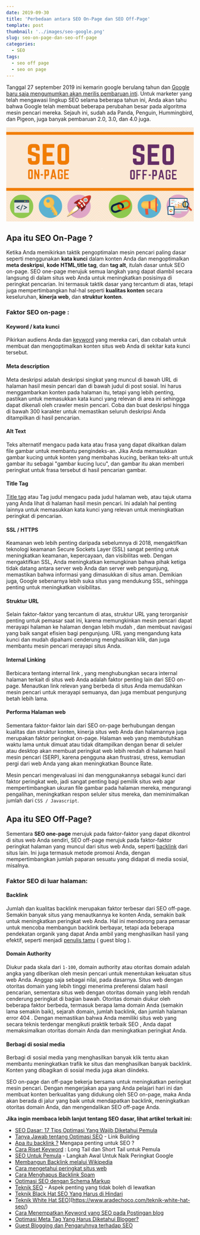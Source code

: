 ```yaml
---
date: 2019-09-30
title: 'Perbedaan antara SEO On-Page dan SEO Off-Page'
template: post
thumbnail: '../images/seo-google.png'
slug: seo-on-page-dan-seo-off-page
categories:
  - SEO
tags:
  - seo off page
  - seo on page
---
```


Tanggal 27 september 2019 ini kemarin google berulang tahun dan [Google baru saja mengumumkan akan merilis pembaruan inti](https://webmasters.googleblog.com/2019/08/core-updates.html).
Untuk marketer yang telah mengawasi lingkup SEO selama beberapa tahun ini, Anda akan tahu bahwa Google telah membuat beberapa perubahan besar pada algoritma mesin pencari mereka. 
Sejauh ini, sudah ada Panda, Penguin, Hummingbird, dan Pigeon, juga banyak pembaruan 2.0, 3.0, dan 4.0 juga.

![](../images/on-page-vs-off-page.png)

## Apa itu SEO On-Page ?

Ketika Anda memikirkan taktik pengoptimalan mesin pencari paling dasar seperti menggunakan **kata kunci** dalam konten Anda dan mengoptimalkan **meta deskripsi**, **kode HTML**,**title tag**, dan **tag alt**, itulah dasar untuk SEO on-page. 
SEO one-page merujuk semua langkah yang dapat diambil secara langsung di dalam situs web Anda untuk meningkatkan posisinya di peringkat pencarian. Ini termasuk taktik dasar yang tercantum di atas, tetapi juga mempertimbangkan hal-hal seperti **kualitas konten** secara keseluruhan, **kinerja web**, dan **struktur konten**.

### Faktor SEO on-page :

#### Keyword / kata kunci

Pikirkan audiens Anda dan [keyword](https://www.aradechoco.com/cara-riset-keyword-untuk-pemula/) yang mereka cari, dan cobalah untuk membuat dan mengoptimalkan konten situs web Anda di sekitar kata kunci tersebut.

#### Meta description 

Meta deskripsi adalah deskripsi singkat yang muncul di bawah URL di halaman hasil mesin pencari dan di bawah judul di post sosial. Ini harus menggambarkan konten pada halaman itu, tetapi yang lebih penting, pastikan untuk memasukkan kata kunci yang relevan di area ini sehingga dapat dikenali oleh crawler mesin pencari. Coba dan buat deskripsi hingga di bawah 300 karakter untuk memastikan seluruh deskripsi Anda ditampilkan di hasil pencarian. 

#### Alt Text

Teks alternatif mengacu pada kata atau frasa yang dapat dikaitkan dalam file gambar untuk membantu pengindeks-an. Jika Anda memasukkan gambar kucing untuk konten yang membahas kucing, berikan teks-alt untuk gambar itu sebagai "gambar kucing lucu", dan gambar itu akan memberi peringkat untuk frasa tersebut di hasil pencarian gambar.

#### Title Tag

[Title tag](https://www.aradechoco.com/optimasi-meta-tag/) atau Tag judul mengacu pada judul halaman web, atau tajuk utama yang Anda lihat di halaman hasil mesin pencari. Ini adalah hal penting lainnya untuk memasukkan kata kunci yang relevan untuk meningkatkan peringkat di pencarian.

#### SSL / HTTPS

Keamanan web lebih penting daripada sebelumnya di 2018, mengaktifkan teknologi keamanan Secure Sockets Layer (SSL) sangat penting untuk meningkatkan keamanan, kepercayaan, dan visibilitas web. Dengan mengaktifkan SSL, Anda meningkatkan kemungkinan bahwa pihak ketiga tidak datang antara server web Anda dan server web pengunjung, memastikan bahwa informasi yang dimasukkan di situs aman. Demikian juga, Google sebenarnya lebih suka situs yang mendukung SSL, sehingga penting untuk meningkatkan visibilitas.

#### Struktur URL

Selain faktor-faktor yang tercantum di atas, struktur URL yang terorganisir penting untuk pemasar saat ini, karena memungkinkan mesin pencari dapat merayapi halaman ke halaman dengan lebih mudah , dan membuat navigasi yang baik sangat efisien bagi pengunjung. URL yang mengandung kata kunci dan mudah dipahami cenderung menghasilkan klik, dan juga membantu mesin pencari merayapi situs Anda.

#### Internal Linking

Berbicara tentang internal link , yang menghubungkan secara internal halaman terkait di situs web Anda adalah faktor penting lain dari SEO on-page. Menautkan link relevan yang berbeda di situs Anda memudahkan mesin pencari untuk merayapi semuanya, dan juga membuat pengunjung betah lebih lama.

#### Performa Halaman web

Sementara faktor-faktor lain dari SEO on-page berhubungan dengan kualitas dan struktur konten, kinerja situs web Anda dan halamannya juga merupakan faktor peringkat on-page. Halaman web yang membutuhkan waktu lama untuk dimuat atau tidak ditampilkan dengan benar di seluler atau desktop akan membuat peringkat web lebih rendah di halaman hasil mesin pencari (SERP), karena pengguna akan frustrasi, stress, kemudian pergi dari web Anda yang akan meningkatkan Bounce Rate. 

Mesin pencari mengevaluasi ini dan menggunakannya sebagai kunci dari faktor peringkat web, jadi sangat penting bagi pemilik situs web agar mempertimbangkan ukuran file gambar pada halaman mereka, mengurangi pengalihan, meningkatkan respon seluler situs mereka, dan meminimalkan jumlah dari `CSS / Javascript`.

## Apa itu SEO Off-Page?

Sementara **SEO one-page** merujuk pada faktor-faktor yang dapat dikontrol di situs web Anda sendiri, SEO off-page merujuk pada faktor-faktor peringkat halaman yang muncul dari situs web Anda, seperti [backlink](https://www.aradechoco.com/apa-itu-backlink/) dari situs lain. Ini juga termasuk metode promosi Anda, dengan mempertimbangkan jumlah paparan sesuatu yang didapat di media sosial, misalnya.

### Faktor SEO di luar halaman:

#### Backlink

Jumlah dan kualitas backlink merupakan faktor terbesar dari SEO off-page. Semakin banyak situs yang menautkannya ke konten Anda, semakin baik untuk meningkatkan peringkat web Anda. Hal ini mendorong para pemasar untuk mencoba membangun backlink berbayar, tetapi ada beberapa pendekatan organik yang dapat Anda ambil yang menghasilkan hasil yang efektif, seperti menjadi [penulis tamu](https://aradechoco.com/guest-blog-seo/) ( guest blog ).

#### Domain Authority

Diukur pada skala dari `1-100`, domain authority atau otoritas domain adalah angka yang diberikan oleh mesin pencari untuk menentukan kekuatan situs web Anda. Anggap saja sebagai nilai, pada dasarnya. Situs web dengan otoritas domain yang lebih tinggi menerima preferensi dalam hasil pencarian, sementara situs web dengan otoritas domain yang lebih rendah cenderung peringkat di bagian bawah. Otoritas domain diukur oleh beberapa faktor berbeda, termasuk berapa lama domain Anda (semakin lama semakin baik), sejarah domain, jumlah backlink, dan jumlah halaman error 404 . Dengan memastikan bahwa Anda memiliki situs web yang secara teknis terdengar mengikuti praktik terbaik SEO , Anda dapat memaksimalkan otoritas domain Anda dan meningkatkan peringkat Anda.

#### Berbagi di sosial media

Berbagi di sosial media yang menghasilkan banyak klik tentu akan membantu meningkatkan trafik ke situs dan menghasilkan banyak backlink. Konten yang dibagikan di sosial media juga akan diindeks.

SEO on-page dan off-page bekerja bersama untuk meningkatkan peringkat mesin pencari. Dengan mengerjakan apa yang Anda pelajari hari ini dan membuat konten berkualitas yang didukung oleh SEO on-page, maka Anda akan berada di jalur yang baik untuk mendapatkan backlink, meningkatkan otoritas domain Anda, dan mengendalikan SEO off-page Anda.

**Jika ingin membaca lebih lanjut tentang SEO dasar, lihat artikel terkait ini:**

- [SEO Dasar: 17 Tips Optimasi Yang Wajib Diketahui Pemula](https://www.aradechoco.com/seo-dasar-untuk-pemula/)
- [Tanya Jawab tentang Optimasi SEO](https://www.aradechoco.com/seo-link-building/) - Link Building
- [Apa itu backlink ?](https://www.aradechoco.com/apa-itu-backlink/) Mengapa penting untuk SEO ?
- [Cara Riset Keyword](https://www.aradechoco.com/cara-riset-keyword-untuk-pemula/) : Long Tail dan Short Tail untuk Pemula
- [SEO Untuk Pemula](https://www.aradechoco.com/SEO-untuk-pemula/) - Langkah Awal Untuk Naik Peringkat Google 
- [Membangun Backlink melalui Wikipedia](https://www.aradechoco.com/backlink-melalui-wikipedia/)
- [Cara mengetahui peringkat situs web](https://www.aradechoco.com/cara-mengetahui-peringkat-situs-web/)
- [Cara Menghapus Backlink Spam](https://www.aradechoco.com/menghapus-backlink-spam/)
- [Optimasi SEO dengan Schema Markup](https://www.aradechoco.com/optimasi-schema-markup/)
- [Teknik SEO](https://www.aradechoco.com/teknik-seo/) - Aspek penting yang tidak boleh di lewatkan
- [Teknik Black Hat SEO Yang Harus di Hindari](https://www.aradechoco.com/teknik-black-hat-seo/)
- [Teknik White Hat SEO](https://www.aradechoco.com/teknik-white-hat-seo/)](https://www.aradechoco.com/teknik-white-hat-seo/)
- [Cara Menempatkan Keyword yang SEO pada Postingan blog](https://www.aradechoco.com/menempatkan-keyword-seo/)
- [Optimasi Meta Tag Yang Harus Diketahui Blogger?](https://www.aradechoco.com/optimasi-meta-tag/)
- [Guest Blogging dan Pengaruhnya terhadap SEO](https://aradechoco.com/guest-blog-seo/)
